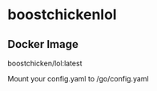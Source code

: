 # boostchickenlol

## Docker Image
boostchicken/lol:latest

Mount your config.yaml to /go/config.yaml
